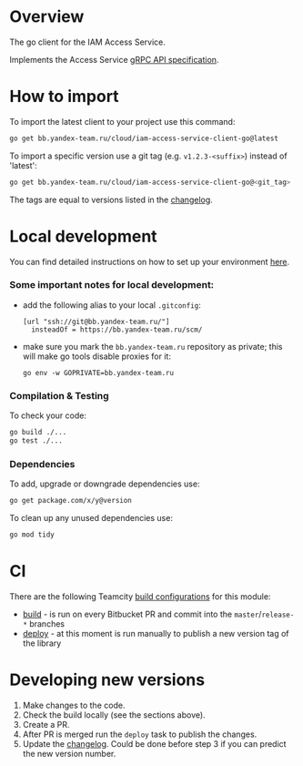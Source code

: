 # Overview

The go client for the IAM Access Service.

Implements the Access Service
[gRPC API specification](https://bb.yandex-team.ru/projects/CLOUD/repos/iam-access-service-api-proto).



# How to import

To import the latest client to your project use this command:
```bash
go get bb.yandex-team.ru/cloud/iam-access-service-client-go@latest
```

To import a specific version use a git tag (e.g. `v1.2.3-<suffix>`) instead of 'latest':
```bash
go get bb.yandex-team.ru/cloud/iam-access-service-client-go@<git_tag>
```
The tags are equal to versions listed in the [changelog](./CHANGELOG.md).



# Local development

You can find detailed instructions on how to set up your environment
[here](https://bb.yandex-team.ru/projects/CLOUD/repos/cloud-go/browse/README.md).

### Some important notes for local development:

- add the following alias to your local `.gitconfig`:
    ```text
    [url "ssh://git@bb.yandex-team.ru/"]
      insteadOf = https://bb.yandex-team.ru/scm/
    ```
- make sure you mark the `bb.yandex-team.ru` repository as private; this will make go tools disable proxies for it:
    ```text
    go env -w GOPRIVATE=bb.yandex-team.ru
    ```

### Compilation & Testing

To check your code:
```bash
go build ./...
go test ./...
```

### Dependencies

To add, upgrade or downgrade dependencies use:
```bash
go get package.com/x/y@version
```

To clean up any unused dependencies use:
```bash
go mod tidy
```



# CI

There are the following Teamcity
[build configurations](https://teamcity.yandex-team.ru/project/Cloud_IamAccessServiceClientGo?mode=builds)
for this module:
- [build](https://teamcity.yandex-team.ru/buildConfiguration/Cloud_IamAccessServiceClientGo_Build) -
  is run on every Bitbucket PR and commit into the `master`/`release-*` branches
- [deploy](https://teamcity.yandex-team.ru/buildConfiguration/Cloud_IamAccessServiceClientGo_Deploy) -
  at this moment is run manually to publish a new version tag of the library



# Developing new versions

1. Make changes to the code.
2. Check the build locally (see the sections above).
3. Create a PR.
4. After PR is merged run the `deploy` task to publish the changes.
5. Update the [changelog](./CHANGELOG.md). Could be done before step 3 if you can predict the new version number.
